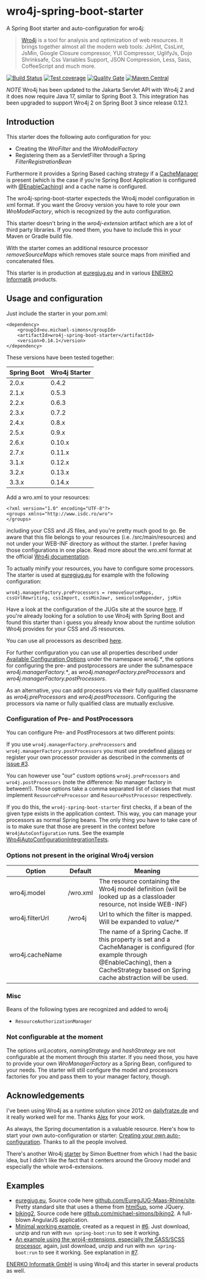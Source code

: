 # wro4j-spring-boot-starter

A Spring Boot starter and auto-configuration for wro4j:

> [Wro4j](http://alexo.github.io/wro4j/) is a tool for analysis and optimization of web resources. It brings together almost all the modern web tools: JsHint, CssLint, JsMin, Google Closure compressor, YUI Compressor, UglifyJs, Dojo Shrinksafe, Css Variables Support, JSON Compression, Less, Sass, CoffeeScript and much more.

[![Build Status](https://github.com/michael-simons/wro4j-spring-boot-starter/workflows/build/badge.svg)](https://github.com/michael-simons/wro4j-spring-boot-starter/actions) [![Test coverage](https://sonarcloud.io/api/project_badges/measure?project=eu.michael-simons%3Awro4j-spring-boot-starter&metric=coverage)](https://sonarcloud.io/dashboard?id=eu.michael-simons%3Awro4j-spring-boot-starter) [![Quality Gate](https://sonarcloud.io/api/project_badges/measure?project=eu.michael-simons%3Awro4j-spring-boot-starter&metric=alert_status)](https://sonarcloud.io/dashboard?id=eu.michael-simons%3Awro4j-spring-boot-starter) [![Maven Central](https://maven-badges.herokuapp.com/maven-central/eu.michael-simons/wro4j-spring-boot-starter/badge.svg)](https://maven-badges.herokuapp.com/maven-central/eu.michael-simons/wro4j-spring-boot-starter)

*NOTE* Wro4j has been updated to the Jakarta Servlet API with Wro4j 2 and it does now require Java 17, similar to Spring Boot 3. This integration has been upgraded to support Wro4j 2 on Spring Boot 3 since release 0.12.1.


## Introduction

This starter does the following auto configuration for you:

* Creating the _WroFilter_ and the _WroModelFactory_
* Registering them as a ServletFilter through a Spring _FilterRegistrationBean_

Furthermore it provides a Spring Based caching strategy if a [CacheManager](https://docs.spring.io/spring/docs/current/javadoc-api/org/springframework/cache/CacheManager.html) is present (which is the case if you're Spring Boot Application is configured with [@EnableCaching](https://docs.spring.io/spring/docs/current/javadoc-api/org/springframework/cache/annotation/EnableCaching.html)) and a cache name is configured.

The wro4j-spring-boot-starter expecteds the Wro4j model configuration in xml format. If you want the Groovy version you have to role your own _WroModelFactory_, which is recognized by the auto configuration.

This starter doesn't bring in the _wro4j-extension_ artifact which are a lot of third party libraries. If you need them, you have to include this in your Maven or Gradle build file.

With the starter comes an additional resource processor _removeSourceMaps_ which removes stale source maps from minified and concatenated files.

This starter is in production at [euregjug.eu](http://www.euregjug.eu) and in various [ENERKO Informatik](http://www.enerko-informatik.de) products.

## Usage and configuration

Just include the starter in your pom.xml:

```
<dependency>
    <groupId>eu.michael-simons</groupId>
    <artifactId>wro4j-spring-boot-starter</artifactId>
    <version>0.14.1</version>
</dependency>
```

These versions have been tested together:

| Spring Boot | Wro4j Starter |
|-------------|---------------|
| 2.0.x       | 0.4.2         |
| 2.1.x       | 0.5.3         |
| 2.2.x       | 0.6.3         |
| 2.3.x       | 0.7.2         |
| 2.4.x       | 0.8.x         |
| 2.5.x       | 0.9.x         |
| 2.6.x       | 0.10.x        |
| 2.7.x       | 0.11.x        |
| 3.1.x       | 0.12.x        |
| 3.2.x       | 0.13.x        |
| 3.3.x       | 0.14.x        |

Add a wro.xml to your resources:

```
<?xml version="1.0" encoding="UTF-8"?>
<groups xmlns="http://www.isdc.ro/wro">
</groups>
```

including your CSS and JS files, and you're pretty much good to go. Be aware that this file belongs to your resources (i.e. /src/main/resources) and not under your WEB-INF directory as without the starter. I prefer having those configurations in one place. Read more about the wro.xml format at the official [Wro4j documentation](http://wro4j.readthedocs.org/en/stable/GettingStarted/#step-3-create-wroxml-under-web-inf-directory-and-organize-your-resources-in-groups).

To actually minify your resources, you have to configure some processors. The starter is used at [euregjug.eu](http://www.euregjug.eu) for example with the following configuration:

```
wro4j.managerFactory.preProcessors = removeSourceMaps, cssUrlRewriting, cssImport, cssMinJawr, semicolonAppender, jsMin
```

Have a look at the configuration of the JUGs site at the source [here](https://github.com/EuregJUG-Maas-Rhine/site). If you're already looking for a solution to use Wro4j with Spring Boot and found this starter than i guess you already know about the runtime solution Wro4j provides for your CSS and JS resources.

You can use all processors as described [here](http://wro4j.readthedocs.org/en/stable/AvailableProcessors/).

For further configuration you can use all properties described under [Available Configuration Options](http://wro4j.readthedocs.org/en/stable/ConfigurationOptions/) under the namespace _wro4j.*_, the options for configuring the pre- and postprocessors are under the subnamespace _wro4j.managerFactory.*_, as _wro4j.managerFactory.preProcessors_ and _wro4j.managerFactory.postProcessors_.

As an alternative, you can add processors via their fully qualified classname as _wro4j.preProcessors_ and _wro4j.postProcessors_. Configuring the processors via name or fully qualified class are mutually exclusive.

### Configuration of Pre- and PostProcessors

You can configure Pre- and PostProcessors at two different points:

If you use `wro4j.managerFactory.preProcessors` and `wro4j.managerFactory.postProcessors` you must use predefined [aliases](http://wro4j.readthedocs.io/en/stable/RegisterCustomProcessors/?highlight=alias) or register your own processor provider as described in the comments of [issue #3](https://github.com/michael-simons/wro4j-spring-boot-starter/issues/3).

You can however use "our" custom options `wro4j.preProcessors` and `wro4j.postProcessors` (note the difference: No manager factory in between!). Those options take a comma separated list of classes that must implement `ResourcePreProcessor` and `ResourcePostProcessor` respectively.

If you do this, the `wro4j-spring-boot-starter` first checks, if a bean of the given type exists in the application context. This way, you can manage your processors as normal Spring beans. The only thing you have to take care of is to make sure that those are present in the context before `Wro4jAutoConfiguration` runs. See the example [Wro4jAutoConfigurationIntegrationTests](https://github.com/michael-simons/wro4j-spring-boot-starter/blob/master/src/test/java/ac/simons/spring/boot/wro4j/Wro4jAutoConfigurationIntegrationTests.java#L95).

### Options not present in the original Wro4j version

<table>
        <thead>
                <tr>
                        <th>Option</th>
                        <th>Default</th>
                        <th>Meaning</th>
                </tr>
        </thead>
        <tfoot />
        <tbody>
                <tr>
                        <td>wro4j.model</td>
                        <td>/wro.xml</td>
                        <td>The resource containing the Wro4j model definition (will be looked up as a classloader resource, not inside WEB-INF)</td>
                </tr>
                <tr>
                        <td>wro4j.filterUrl</td>
                        <td>/wro4j</td>
                        <td>Url to which the filter is mapped. Will be expanded to <em>value/*</em></td>
                </tr>
                <tr>
                        <td>wro4j.cacheName</td>
                        <td></td>
                        <td>The name of a Spring Cache. If this property is set and a CacheManager is configured (for example through @EnableCaching), then a CacheStrategy based on Spring cache abstraction will be used.</td>
                </tr>
        </tbody>
</table>

###  Misc

Beans of the following types are recognized and added to wro4j

* `ResourceAuthorizationManager`

### Not configurable at the moment

The options _uriLocators_, _namingStrategy_ and _hashStrategy_ are not configurable at the moment through this starter. If you need those, you have to provide your own _WroManagerFactory_ as a Spring Bean, configured to your needs. The starter will still configure the model and processors factories for you and pass them to your manager factory, though.

## Acknowledgements

I've been using Wro4j as a runtime solution since 2012 on [dailyfratze.de](https://dailyfratze.de) and it really worked well for me. Thanks [Alex](https://twitter.com/wro4j) for your work.

As always, the Spring documentation is a valuable resource. Here's how to start your own auto-configuration or starter: [Creating your own auto-configuration](https://docs.spring.io/spring-boot/docs/current/reference/html/boot-features-developing-auto-configuration.html). Thanks to all the people involved.

There's another Wro4j [starter](https://github.com/sbuettner/spring-boot-autoconfigure-wro4j) by Simon Buettner from which I had the basic idea, but I didn't like the fact that it centers around the Groovy model and especially the whole wro4-extensions.

## Examples

* [euregjug.eu](http://www.euregjug.eu), Source code here [github.com/EuregJUG-Maas-Rhine/site](https://github.com/EuregJUG-Maas-Rhine/site). Pretty standard site that uses a theme from [html5up](http://html5up.net), some JQuery.
* [biking2](http://biking.michael-simons.eu), Source code here [github.com/michael-simons/biking2](https://github.com/michael-simons/biking2). A full-blown AngularJS application.
* [Minimal working example](https://github.com/michael-simons/wro4j-spring-boot-starter/files/901848/wro4jdemo.zip), created as a request in [#6](https://github.com/michael-simons/wro4j-spring-boot-starter/issues/6). Just download, unzip and run with `mvn spring-boot:run` to see it working.
* [An example using the wroj4-extensions, especially the SASS/SCSS processor](https://github.com/michael-simons/wro4j-spring-boot-starter/files/947239/wro4jscssdemo.zip), again, just download, unzip and run with `mvn spring-boot:run` to see it working. See explanation in [#7](https://github.com/michael-simons/wro4j-spring-boot-starter/issues/7).

[ENERKO Informatik GmbH](http://www.enerko-informatik.de) is using Wro4j and this starter in several products as well.
